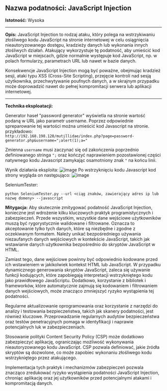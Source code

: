 ## Nazwa podatności: JavaScript Injection

**Istotność:** Wysoka

---

**Opis:**
JavaScript Injection to rodzaj ataku, który polega na wstrzykiwaniu złośliwego kodu JavaScript na stronie internetowej w celu osiągnięcia nieautoryzowanego dostępu, kradzieży danych lub wykonania innych złośliwych działań. Atakujący wykorzystuje tę podatność, aby umieścić kod JavaScript w miejscach, gdzie normalnie występuje kod JavaScript, np. w polach formularzy, parametrach URL lub nawet w bazie danych.

Konsekwencje JavaScript Injection mogą być poważne, obejmując kradzież sesji, ataki typu XSS (Cross-Site Scripting), przejęcie kontroli nad sesją użytkownika, przechwytywanie poufnych danych, a w skrajnym przypadku może doprowadzić nawet do pełnej kompromitacji serwera lub aplikacji internetowej.

---

**Technika eksploatacji:**

Generator haseł "password generator" wyświetla na stronie wartość podaną w URL jako parametr username. Poprzez odpowiednie  spreparowanie tej wartości można umieścić kod Javascript na stronie. przykładowo:  
```http://192.168.198.128/mutillidae/index.php?page=password-generator.php&username=";alert(1);a="```

Zmienna `username` musi zaczynać się od zakończenia poprzednio definiowanego stringa `";` oraz kończyć naprawieniem pozostawionej części natywnego kodu Javascript zamykając osamotniony znak `"` na końcu linii.

Wynik działania eksploita:
![image](https://github.com/GrzechuG/PWR-CBE-BAW-mutillidae-2024/assets/28838004/73f2436c-1da8-43dd-904d-f39bc7f79113)
 Po wstrzyknięciu kodu Javascript kod strony wygląda on następująco:
 ![image](https://github.com/GrzechuG/PWR-CBE-BAW-mutillidae-2024/assets/28838004/7065ea74-c062-448b-8a9b-5c9d7e7a6a77)

SeleniumTester:
```
python SeleniumTester.py --url <ciąg znaków, zawierający adres ip lub nazwę domeny> --javascript
```

 **Mitygacja:**
Aby skutecznie zmitygować podatność JavaScript Injection, konieczne jest wdrożenie kilku kluczowych praktyk programistycznych i zabezpieczeń. Przede wszystkim, wszystkie dane wejściowe użytkowników muszą być rygorystycznie walidowane i filtrowane. Oznacza to akceptowanie tylko tych danych, które są niezbędne i zgodne z oczekiwanym formatem. Należy unikać bezpośredniego używania niezaufanych danych wejściowych w kontekście JavaScript, takich jak wstawianie danych użytkownika bezpośrednio do skryptów JavaScript w HTML.

Zamiast tego, dane wejściowe powinny być odpowiednio kodowane przed ich wstawieniem w jakikolwiek kontekst HTML lub JavaScript. W przypadku dynamicznego generowania skryptów JavaScript, zaleca się używanie funkcji kodujących, które zapobiegają interpretacji wstrzykniętego kodu jako prawidłowego JavaScriptu. Dodatkowo, korzystanie z bibliotek i frameworków, które automatycznie zajmują się kodowaniem i filtrowaniem danych wejściowych, może znacząco zmniejszyć ryzyko wystąpienia tej podatności.

Regularne aktualizowanie oprogramowania oraz korzystanie z narzędzi do analizy i testowania bezpieczeństwa, takich jak skanery podatności, jest również kluczowe. Przeprowadzanie regularnych audytów bezpieczeństwa oraz testów penetracyjnych pomaga w identyfikacji i naprawie potencjalnych luk w zabezpieczeniach.

Stosowanie polityki Content Security Policy (CSP) może dodatkowo zabezpieczyć aplikację, ograniczając możliwość wykonywania nieautoryzowanego kodu JavaScript. CSP pozwala definiować, jakie źródła skryptów są dozwolone, co może zapobiec wykonaniu złośliwego kodu wstrzykniętego przez atakującego.

Implementacja tych praktyk i mechanizmów zabezpieczeń pozwala znacząco zredukować ryzyko wystąpienia podatności JavaScript Injection, chroniąc aplikację oraz jej użytkowników przed potencjalnymi atakami i kompromitacją danych.
